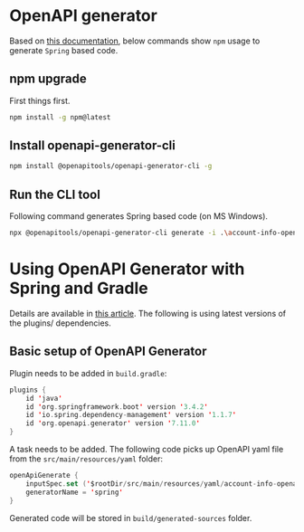 # OpenAPI generator

Based on [this documentation](https://openapi-generator.tech/docs/installation/), below commands show `npm` usage to generate `Spring` based code.

## npm upgrade

First things first.

```sh
npm install -g npm@latest
```

## Install openapi-generator-cli

```sh
npm install @openapitools/openapi-generator-cli -g
```

## Run the CLI tool

Following command generates Spring based code (on MS Windows).

```sh
npx @openapitools/openapi-generator-cli generate -i .\account-info-openapi.yaml -g spring -o .\gencode
```

# Using OpenAPI Generator with Spring and Gradle

Details are available in [this article](https://medium.com/@barendnieuwoudt/generating-api-code-with-java-springboot-and-the-openapi-generator-f2e232ea0612). The following is using latest versions of the plugins/ dependencies.

## Basic setup of OpenAPI Generator

Plugin needs to be added in `build.gradle`:

```kotlin
plugins {
    id 'java'
    id 'org.springframework.boot' version '3.4.2'
    id 'io.spring.dependency-management' version '1.1.7'
    id 'org.openapi.generator' version '7.11.0'
}
```

A task needs to be added. The following code picks up OpenAPI yaml file from the `src/main/resources/yaml` folder:

```kotlin
openApiGenerate {
    inputSpec.set ('$rootDir/src/main/resources/yaml/account-info-openapi.yaml')
    generatorName = 'spring'
}
```

Generated code will be stored in `build/generated-sources` folder.